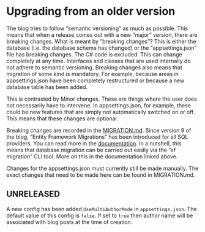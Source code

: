 # Upgrading from an older version

The blog tries to follow “semantic versioning” as much as possible. This means that when a release comes out with a new “major” version, there are breaking changes. What is meant by “breaking changes”? This is either the database (i.e. the database schema has changed) or the “appsettings.json” file has breaking changes. The C# code is excluded. This can change completely at any time. Interfaces and classes that are used internally do not adhere to semantic versioning. Breaking changes also means that migration of some kind is mandatory. For example, because areas in appsettings.json have been completely restructured or because a new database table has been added.

This is contrasted by Minor changes. These are things where the user does not necessarily have to intervene. In appsettings.json, for example, these could be new features that are simply not automatically switched on or off. This means that these changes are optional.

Breaking changes are recorded in the [MIGRATION.md](../../MIGRATION.md). Since version 9 of the blog, “Entity Framework Migrations” has been introduced for all SQL providers. You can read more in the [documentation](../Storage/Readme.md). In a nutshell, this means that database migration can be carried out easily via the “ef migration” CLI tool. More on this in the documentation linked above.

Changes for the appsettings.json must currently still be made manually. The exact changes that need to be made here can be found in MIGRATION.md.

## UNRELEASED

A new config has been added `UseMultiAuthorMode` in `appsettings.json`. The default value of this config is `false`. If set to `true` then author name will be associated with blog posts at the time of creation.
